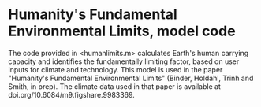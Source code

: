 # Humanity's Fundamental Environmental Limits, model code

The code provided in <humanlimits.m> calculates Earth's human carrying capacity and identifies the fundamentally limiting factor, based on user inputs for climate and technology. This model is used in the paper "Humanity's Fundamental Environmental Limits" (Binder, Holdahl, Trinh and Smith, in prep). The climate data used in that paper is available at doi.org/10.6084/m9.figshare.9983369. 
